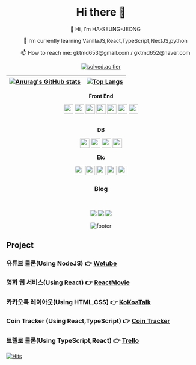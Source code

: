 <h1 align="center">Hi there 👋</h1>

<div align="center">
  <ul> 👋 Hi, I’m HA-SEUNG-JEONG</ul>
  <ul>🌱 I’m currently learning VanillaJS,React,TypeScript,NextJS,python</ul>
  <ul>📫 How to reach me: gktmd653@gmail.com / gktmd652@naver.com</ul>

[![solved.ac tier](http://mazassumnida.wtf/api/mini/generate_badge?boj={gktmd652})](https://solved.ac/{gktmd652})

|[![Anurag's GitHub stats](https://github-readme-stats.vercel.app/api?username=HA-SEUNG-JEONG&show_icons=true&theme=radical)](https://github.com/anuraghazra/github-readme-stats)|[![Top Langs](https://github-readme-stats.vercel.app/api/top-langs/?username=HA-SEUNG-JEONG&layout=compact&theme=radical&langs_count=8)](https://github.com/anuraghazra/github-readme-stats)
|--|--|

<strong>Front End</strong>
<br/>
<p align="center">
<img  height='25' src="https://img.shields.io/badge/HTML5-E34F26?style=flat-square&logo=HTML5&logoColor=white"/></a> 
<img  height='25' src="https://img.shields.io/badge/CSS3-1572B6?style=flat-square&logo=CSS3&logoColor=white"/></a> 
<img  height='25' src="https://img.shields.io/badge/JavaScript-F7DF1E?style=flat-square&logo=JavaScript&logoColor=white"/></a>
<img height='25' src="https://img.shields.io/badge/Tailwind CSS-06B6D4?style=flat-square&logo=Tailwind CSS&logoColor=white"/></a>
<img height='25' src="https://img.shields.io/badge/React-61DAFB?style=flat-square&logo=React&logoColor=white"/></a>
<img height='25' src="https://img.shields.io/badge/Redux-764ABC?style=flat-square&logo=Redux&logoColor=white"/></a>
<img height='25' src="https://img.shields.io/badge/Sass-CC6699?style=flat-square&logo=Sass&logoColor=white"/></a>
<br>


<br>


<strong>DB</strong>
<br/>
<p align="center">
<img  height='25' src="https://img.shields.io/badge/MySQL-4479A1?style=flat-square&logo=MySQL&logoColor=white"/></a>
<img height='25' src="https://img.shields.io/badge/GraphQL-E10098?style=flat-square&logo=GraphQL&logoColor=white"/></a>
<img  height='25' src="https://img.shields.io/badge/MongoDB-47A248?style=flat-square&logo=MongoDB&logoColor=white"/></a>
<img height='25' src="https://img.shields.io/badge/Firebase-FFCA28?style=flat-square&logo=Firebase&logoColor=white"/></a>

<strong>Etc</strong>
<br/>
<p align="center">
<img  height='25' src="https://img.shields.io/badge/Visual Studio Code-007ACC?style=flat-square&logo=python&logoColor=white"/></a>
<img height='25' src="https://img.shields.io/badge/Heroku-430098?style=flat-square&logo=Heroku&logoColor=white"/></a>
<img height='25' src="https://img.shields.io/badge/Git-F05032?style=flat-square&logo=Git&logoColor=white"/></a>
<img height='25' src="https://img.shields.io/badge/Amazon AWS-232F3E?style=flat-square&logo=Amazon AWS&logoColor=white"/></a>
<img height='25' src="https://img.shields.io/badge/TypeScript-3178C6?style=flat-square&logo=TypeScript&logoColor=white"/></a>

<h3 align="center"><b>Blog</b></h3>
<br/>
<p align="center">
<a align="center" href="https://velog.io/@gktmd652" target="_blank"><img src="https://img.shields.io/badge/Velog-20c997?style=flat-square&logo=Vimeo&logoColor=white"/></a>
<a align="center" href="https://www.notion.so/6d6424449c244b679411293f29b5ac82" target="_blank"><img src="https://img.shields.io/badge/Notion-000000?style=flat-square&logo=Vimeo&logoColor=white"/></a>
<a align="center" href="https://www.linkedin.com/in/%ED%95%98%EC%8A%B9-%EC%A0%95-50b831229/" target="_blank"><img src="https://img.shields.io/badge/LinkedIn-0A66C2?style=flat-square&logo=Vimeo&logoColor=white"/></a>


![footer](https://capsule-render.vercel.app/api?type=waving&color=auto&height=100&section=footer)
</div>


  
<h2>Project</h2>
 
### 유튜브 클론(Using NodeJS) 👉 [Wetube](https://wetube-reloads.herokuapp.com/)
### 영화 웹 서비스(Using React) 👉 [ReactMovie](https://ha-seung-jeong.github.io/reactmovie/)
### 카카오톡 레이아웃(Using HTML,CSS) 👉 [KoKoaTalk](https://ha-seung-jeong.github.io/kokokclone2021/)
### Coin Tracker (Using React,TypeScript) 👉 [Coin Tracker](https://ha-seung-jeong.github.io/reactmasterclass/)
### 트렐로 클론(Using TypeScript,React) 👉 [Trello](https://ha-seung-jeong.github.io/React-Trello/)

[![Hits](https://hits.seeyoufarm.com/api/count/incr/badge.svg?url=https%3A%2F%2Fgithub.com%2FHA-SEUNG-JEONG%2FHA-SEUNG-JEONG&count_bg=%2379C83D&title_bg=%23555555&icon=&icon_color=%23E7E7E7&title=hits&edge_flat=false)](https://hits.seeyoufarm.com)
</div>
